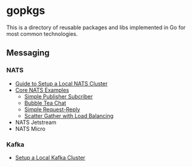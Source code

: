 # gopkgs
This is a directory of reusable packages and libs implemented in Go for most common technologies.

## Messaging
### NATS
- [Guide to Setup a Local NATS Cluster](./local/nats-cluster/README.md)
- [Core NATS Examples](./examples/nats-core/README.md)
    - [Simple Publisher Subcriber](./examples/nats-core/01-simple-pubsub-demo/README.md)
    - [Bubble Tea Chat](./examples/nats-core/02-bubble-tea-chat/README.md)
    - [Simple Request-Reply](./examples/nats-core//03-request-reply/README.md)
    - [Scatter Gather with Load Balancing](./examples/nats-core/04-scatter-gather/README.md)
- NATS Jetstream
- NATS Micro


### Kafka
- [Setup a Local Kafka Cluster](./local/kafka-cluster/README.md)